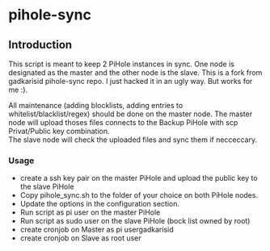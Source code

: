 # pihole-sync

## Introduction
This script is meant to keep 2 PiHole instances in sync. One node is designated as the master and the other node is the slave. 
This is a fork from gadkarisid pihole-sync repo. I just hacked it in an ugly way. But works for me :). 


All maintenance (adding blocklists, adding entries to whitelist/blacklist/regex) should be done on the master node. The master node will upload thoses files connects to the Backup PiHole with scp Privat/Public key combination.  
The slave node will check the uploaded files and sync them if necceccary. 

### Usage
- create a ssh key pair on the master PiHole and upload the public key to the slave PiHole
- Copy pihole_sync.sh to the folder of your choice on both PiHole nodes. 
- Update the options in the configuration section. 
- Run script as pi user on the master PiHole
- Run script as sudo user on the slave PiHole (bock list owned by root) 
- create cronjob on Master as pi usergadkarisid
- create cronjob on Slave as root user 
